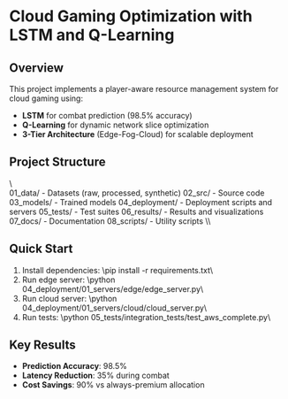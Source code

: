 ﻿# Cloud Gaming Optimization with LSTM and Q-Learning

## Overview
This project implements a player-aware resource management system for cloud gaming using:
- **LSTM** for combat prediction (98.5% accuracy)
- **Q-Learning** for dynamic network slice optimization
- **3-Tier Architecture** (Edge-Fog-Cloud) for scalable deployment

## Project Structure
\\\
01_data/          - Datasets (raw, processed, synthetic)
02_src/           - Source code
03_models/        - Trained models
04_deployment/    - Deployment scripts and servers
05_tests/         - Test suites
06_results/       - Results and visualizations
07_docs/          - Documentation
08_scripts/       - Utility scripts
\\\

## Quick Start
1. Install dependencies: \pip install -r requirements.txt\
2. Run edge server: \python 04_deployment/01_servers/edge/edge_server.py\
3. Run cloud server: \python 04_deployment/01_servers/cloud/cloud_server.py\
4. Run tests: \python 05_tests/integration_tests/test_aws_complete.py\

## Key Results
- **Prediction Accuracy**: 98.5%
- **Latency Reduction**: 35% during combat
- **Cost Savings**: 90% vs always-premium allocation

